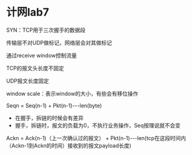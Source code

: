 # 计网lab7

SYN：TCP用于三次握手的数据段

传输层不对UDP做标记，网络层会对其做标记

通过receive window控制流量

TCP的报文头长度不固定

UDP报文长度固定

window scale：表示window的大小，有些会有移位操作

Seqn = Seq(n-1) + Pkt(n-1)---len(byte)

- 在握手，拆链的时候会有差异
- 握手，拆链时，报文的负载为0，不执行业务操作，Seq按理说就不会变

Ackn = Ack(n-1)（上一次确认过的报文） + Pkt(n-1)---len(tcp在这段时间内（Ackn-1到Ackn的时间）接收到的报文payload长度)
